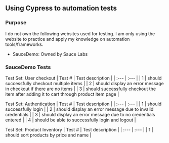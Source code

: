 ## Using Cypress to automation tests

### Purpose
I do not own the following websites used for testing. I am only using the website to practice and apply my knowledge on automation tools/frameworks.
- SauceDemo: Owned by Sauce Labs

### SauceDemo Tests
Test Set: User checkout
| Test #      | Test description                                                                        |
| :---        | :---                                                                                    |
| 1           | should successfully checkout multiple items                                             |
| 2           | should display an error message in checkout if there are no items                       |
| 3           | should successfully checkout the item after adding it to cart through product item page |

Test Set: Authentication
| Test #      | Test description                                                         |
| :---        | :---                                                                     |
| 1           | should successfully login                                                |
| 2           | should display an error message due to invalid credentials               |
| 3           | should display an error message due to no credentials entered            |
| 4           | should be able to successfully login and logout                          |

Test Set: Product Inventory
| Test #      | Test description                                                         |
| :---        | :---                                                                     |
| 1           | should sort products by price and name                                   |

